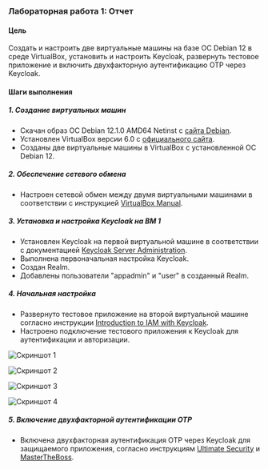 ### Лабораторная работа 1: Отчет

#### Цель
Создать и настроить две виртуальные машины на базе ОС Debian 12 в среде VirtualBox, установить и настроить Keycloak, развернуть тестовое приложение и включить двухфакторную аутентификацию OTP через Keycloak.

#### Шаги выполнения

##### 1. Создание виртуальных машин
- Скачан образ ОС Debian 12.1.0 AMD64 Netinst с [сайта Debian](https://cdimage.debian.org/debian-cd/current/amd64/iso-cd/debian-12.1.0-amd64-netinst.iso).
- Установлен VirtualBox версии 6.0 с [официального сайта](https://www.virtualbox.org/wiki/Downloads).
- Созданы две виртуальные машины в VirtualBox с установленной ОС Debian 12.

##### 2. Обеспечение сетевого обмена
- Настроен сетевой обмен между двумя виртуальными машинами в соответствии с инструкцией [VirtualBox Manual](https://www.virtualbox.org/manual/ch06.html).

##### 3. Установка и настройка Keycloak на ВМ 1
- Установлен Keycloak на первой виртуальной машине в соответствии с документацией [Keycloak Server Administration](https://www.keycloak.org/docs/latest/server_admin/).
- Выполнена первоначальная настройка Keycloak.
- Создан Realm.
- Добавлены пользователи "appadmin" и "user" в созданный Realm.

##### 4. Начальная настройка
- Развернуто тестовое приложение на второй виртуальной машине согласно инструкции [Introduction to IAM with Keycloak](https://kzhekov.medium.com/introduction-to-iam-with-keycloak-7b1127a16e0e).
- Настроено подключение тестового приложения к Keycloak для аутентификации и авторизации.

![Скриншот 1](https://github.com/AJDragon01/TOIB_Egorov/assets/145147455/c81addf0-87cb-442b-86b3-18131b0caca8)

![Скриншот 2](https://github.com/AJDragon01/TOIB_Egorov/assets/145147455/25b18771-252a-468d-8be6-3025452e629f)

![Скриншот 3](https://github.com/AJDragon01/TOIB_Egorov/assets/145147455/6abf82dc-fac0-4f04-b29e-abcb22dec1a3)

![Скриншот 4](https://drive.google.com/file/d/1Yl2LiCMlg2J2oZ3sZWe7ez9luSCVFB1G/view?usp=sharing)


##### 5. Включение двухфакторной аутентификации OTP
- Включена двухфакторная аутентификация OTP через Keycloak для защищаемого приложения, согласно инструкциям [Ultimate Security](https://ultimatesecurity.pro/post/2fa/) и [MasterTheBoss](https://www.mastertheboss.com/keycloak/how-to-enable-two-factor-authentication-in-keycloak/).

